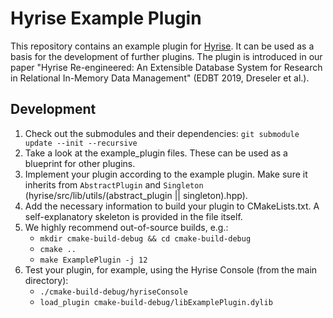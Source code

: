 # Hyrise Example Plugin

This repository contains an example plugin for [Hyrise](https://github.com/hyrise/hyrise "Hyrise on GitHub"). It can be used as a basis for the development of further plugins.
The plugin is introduced in our paper "Hyrise Re-engineered: An Extensible Database System for Research in Relational In-Memory Data Management" (EDBT 2019, Dreseler et al.).


## Development

1. Check out the submodules and their dependencies: `git submodule update --init --recursive`
1. Take a look at the example_plugin files. These can be used as a blueprint for other plugins.
1. Implement your plugin according to the example plugin. Make sure it inherits from `AbstractPlugin` and `Singleton` (hyrise/src/lib/utils/(abstract_plugin || singleton).hpp).
1. Add the necessary information to build your plugin to CMakeLists.txt. A self-explanatory skeleton is provided in the file itself.
1. We highly recommend out-of-source builds, e.g.:
    - `mkdir cmake-build-debug && cd cmake-build-debug`
    - `cmake ..`
    - `make ExamplePlugin -j 12`
1. Test your plugin, for example, using the Hyrise Console (from the main directory):
    - `./cmake-build-debug/hyriseConsole`
    - `load_plugin cmake-build-debug/libExamplePlugin.dylib`
